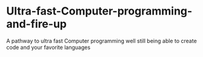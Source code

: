# Ultra-fast-Computer-programming-and-fire-up
A pathway to ultra fast Computer programming well still being able to create code and your favorite languages
